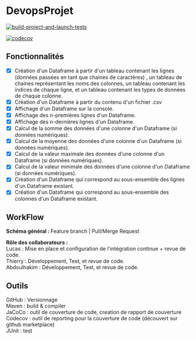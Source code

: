# DevopsProjet

[![build-project-and-launch-tests](https://github.com/thierry-mrt/DevopsProjet/actions/workflows/build-and-tests.yml/badge.svg?branch=master&event=push)](https://github.com/thierry-mrt/DevopsProjet/actions/workflows/build-and-tests.yml)

[![codecov](https://codecov.io/gh/thierry-mrt/DevopsProjet/branch/master/graph/badge.svg?token=OKD8PQ96WK)](https://codecov.io/gh/thierry-mrt/DevopsProjet)

## Fonctionnalités

 - [x] Création d'un Dataframe à partir d'un tableau contenant les lignes (données passées en tant que chaines de caractères) , un tableau de chaines représentant les noms des colonnes, un tableau contenant les indices de chaque ligne, et un tableau contenant les types de données de chaque colonne.
 - [x] Création d'un Dataframe à partir du contenu d'un fichier .csv
 - [x] Affichage d'un Dataframe sur la console.
 - [x] Affichage des n-premières lignes d'un Dataframe.
 - [x] Affichage des n-dernières lignes d'un Dataframe.
 - [x] Calcul de la somme des données d'une colonne d'un Dataframe (si données numériques).
 - [x] Calcul de la moyenne des données d'une colonne d'un Dataframe (si données numériques).
 - [x] Calcul de la valeur maximale des données d'une colonne d'un Dataframe (si données numériques).
 - [x] Calcul de la valeur minimale des données d'une colonne d'un Dataframe (si données numériques).
 - [x] Création d'un Dataframe qui correspond au sous-ensemble des lignes d'un Dataframe existant.
 - [x] Création d'un Dataframe qui correspond au sous-ensemble des colonnes d'un Dataframe existant.

## WorkFlow 

<b> Schéma général : </b >Feature branch | Pull/Merge Request <br>

<b> Rôle des collaborateurs : </b> <br>
Lucas : Mise en place et configuration de l'intégration continue + revue de code. <br>
Thierry : Développement, Test, et revue de code. <br>
Abdoulhakim : Développement, Test, et revue de code. <br>

## Outils

GitHub : Versionnage <br>
Maven : build & compiler <br>
JaCoCo : outil de couverture de code, creation de rapport de couverture <br>
Codecov : outil de reporting pour la couverture de code (découvert sur github marketplace) <br>
JUnit : test
